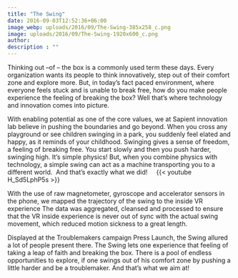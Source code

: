 ```yaml
---
title: "The Swing"
date: 2016-09-03T12:52:36+06:00
image_webp: uploads/2016/09/The-Swing-385x258_c.png
image: uploads/2016/09/The-Swing-1920x600_c.png
author: 
description : ""
---
```


Thinking out –of – the box is a commonly used term these days. Every organization wants its people to think innovatively, step out of their comfort zone and explore more. But, in today’s fact paced environment, where everyone feels stuck and is unable to break free, how do you make people experience the feeling of breaking the box? Well that’s where technology and innovation comes into picture.

With enabling potential as one of the core values, we at Sapient innovation lab believe in pushing the boundaries and go beyond. When you cross any playground or see children swinging in a park, you suddenly feel elated and happy, as it reminds of your childhood. Swinging gives a sense of freedom, a feeling of breaking free. You start slowly and then you push harder, swinging high. It’s simple physics! But, when you combine physics with technology, a simple swing can act as a machine transporting you to a different world.  And that’s exactly what we did!
&nbsp;
&nbsp;
{{< youtube H_Sd5LphP5s >}}
&nbsp;
&nbsp;


With the use of raw magnetometer, gyroscope and accelerator sensors in the phone, we mapped the trajectory of the swing to the inside VR experience The data was aggregated, cleansed and processed to ensure that the VR inside experience is never out of sync with the actual swing movement, which reduced motion sickness to a great length.

Displayed at the Troublemakers campaign Press Launch, the Swing allured a lot of people present there. The Swing lets one experience that feeling of taking a leap of faith and breaking the box. There is a pool of endless opportunities to explore, if one swings out of his comfort zone by pushing a little harder and be a troublemaker. And that’s what we aim at!
